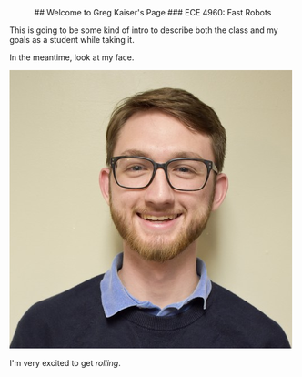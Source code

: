 <div align="center">
	## Welcome to Greg Kaiser's Page
	### ECE 4960: Fast Robots
</div>

This is going to be some kind of intro to describe both the class and my goals as a student while taking it.

In the meantime, look at my face.

![Greg's Face, 20%](images/headshot_crop.png)

I'm very excited to get _rolling_.

